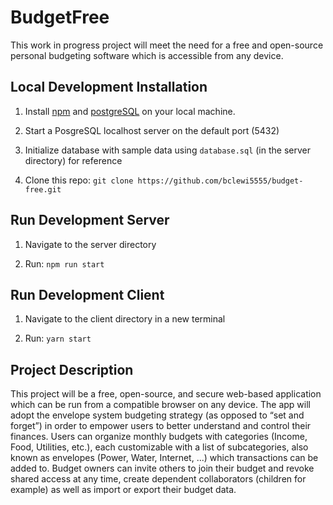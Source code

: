 # BudgetFree

This work in progress project will meet the need for a free and open-source personal budgeting software which is accessible from any device.

## Local Development Installation

1. Install [npm](https://www.npmjs.com/) and [postgreSQL](https://www.postgresql.org/) on your local machine.

2. Start a PosgreSQL localhost server on the default port (5432)

3. Initialize database with sample data using ```database.sql``` (in the server directory) for reference

4. Clone this repo: ```git clone https://github.com/bclewi5555/budget-free.git```

## Run Development Server

1. Navigate to the server directory

2. Run: ```npm run start```

## Run Development Client

1. Navigate to the client directory in a new terminal

2. Run: ```yarn start```

## Project Description

This project will be a free, open-source, and secure web-based application which can be run from a compatible browser on any device. The app will adopt the envelope system budgeting strategy (as opposed to “set and forget”) in order to empower users to better understand and control their finances. Users can organize monthly budgets with categories (Income, Food, Utilities, etc.), each customizable with a list of subcategories, also known as envelopes (Power, Water, Internet, ...) which transactions can be added to. Budget owners can invite others to join their budget and revoke shared access at any time, create dependent collaborators (children for example) as well as import or export their budget data.